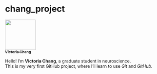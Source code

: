 # chang_project

<a href="https://github.com/ny0505">
  <img src="https://avatars.githubusercontent.com/u/210129465?v=4&s=100" width="100px" alt=""/>
  <br/><sub><b>Victoria Chang</b></sub>
</a>

Hello! I’m **Victoria Chang**, a graduate student in neuroscience.  
This is my very first GitHub project, where I’ll learn to use _Git_ and _GitHub_.
